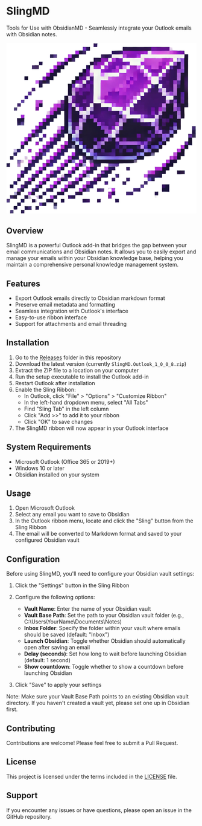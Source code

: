 # SlingMD

Tools for Use with ObsidianMD - Seamlessly integrate your Outlook emails with Obsidian notes.

![SlingMD Logo](SlingMD_pixel.png)

## Overview

SlingMD is a powerful Outlook add-in that bridges the gap between your email communications and Obsidian notes. It allows you to easily export and manage your emails within your Obsidian knowledge base, helping you maintain a comprehensive personal knowledge management system.

## Features

- Export Outlook emails directly to Obsidian markdown format
- Preserve email metadata and formatting
- Seamless integration with Outlook's interface
- Easy-to-use ribbon interface
- Support for attachments and email threading

## Installation

1. Go to the [Releases](./Releases) folder in this repository
2. Download the latest version (currently `SlingMD.Outlook_1_0_0_8.zip`)
3. Extract the ZIP file to a location on your computer
4. Run the setup executable to install the Outlook add-in
5. Restart Outlook after installation
6. Enable the Sling Ribbon:
   - In Outlook, click "File" > "Options" > "Customize Ribbon"
   - In the left-hand dropdown menu, select "All Tabs"
   - Find "Sling Tab" in the left column
   - Click "Add >>" to add it to your ribbon
   - Click "OK" to save changes
7. The SlingMD ribbon will now appear in your Outlook interface

## System Requirements

- Microsoft Outlook (Office 365 or 2019+)
- Windows 10 or later
- Obsidian installed on your system

## Usage

1. Open Microsoft Outlook
2. Select any email you want to save to Obsidian
3. In the Outlook ribbon menu, locate and click the "Sling" button from the Sling Ribbon
4. The email will be converted to Markdown format and saved to your configured Obsidian vault

## Configuration

Before using SlingMD, you'll need to configure your Obsidian vault settings:

1. Click the "Settings" button in the Sling Ribbon
2. Configure the following options:
   - **Vault Name**: Enter the name of your Obsidian vault
   - **Vault Base Path**: Set the path to your Obsidian vault folder (e.g., C:\Users\YourName\Documents\Notes)
   - **Inbox Folder**: Specify the folder within your vault where emails should be saved (default: "Inbox")
   - **Launch Obsidian**: Toggle whether Obsidian should automatically open after saving an email
   - **Delay (seconds)**: Set how long to wait before launching Obsidian (default: 1 second)
   - **Show countdown**: Toggle whether to show a countdown before launching Obsidian

3. Click "Save" to apply your settings

Note: Make sure your Vault Base Path points to an existing Obsidian vault directory. If you haven't created a vault yet, please set one up in Obsidian first.

## Contributing

Contributions are welcome! Please feel free to submit a Pull Request.

## License

This project is licensed under the terms included in the [LICENSE](LICENSE) file.

## Support

If you encounter any issues or have questions, please open an issue in the GitHub repository.

